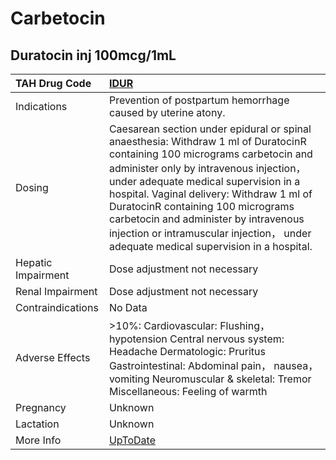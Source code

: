 # Carbetocin

## Duratocin inj 100mcg/1mL

| TAH Drug Code      | [IDUR](https://www.tahsda.org.tw/drugs/hissearch.php?drug_code=IDUR)                                                                                                                                                                                                                                                                                                                                                                |
|:-------------------|:------------------------------------------------------------------------------------------------------------------------------------------------------------------------------------------------------------------------------------------------------------------------------------------------------------------------------------------------------------------------------------------------------------------------------------|
| Indications        | Prevention of postpartum hemorrhage caused by uterine atony.                                                                                                                                                                                                                                                                                                                                                                        |
| Dosing             | Caesarean section under epidural or spinal anaesthesia: Withdraw 1 ml of DuratocinR containing 100 micrograms carbetocin and administer only by intravenous injection， under adequate medical supervision in a hospital. Vaginal delivery: Withdraw 1 ml of DuratocinR containing 100 micrograms carbetocin and administer by intravenous injection or intramuscular injection， under adequate medical supervision in a hospital. |
| Hepatic Impairment | Dose adjustment not necessary                                                                                                                                                                                                                                                                                                                                                                                                       |
| Renal Impairment   | Dose adjustment not necessary                                                                                                                                                                                                                                                                                                                                                                                                       |
| Contraindications  | No Data                                                                                                                                                                                                                                                                                                                                                                                                                             |
| Adverse Effects    | >10%: Cardiovascular: Flushing， hypotension Central nervous system: Headache Dermatologic: Pruritus Gastrointestinal: Abdominal pain， nausea， vomiting Neuromuscular & skeletal: Tremor Miscellaneous: Feeling of warmth                                                                                                                                                                                                         |
| Pregnancy          | Unknown                                                                                                                                                                                                                                                                                                                                                                                                                             |
| Lactation          | Unknown                                                                                                                                                                                                                                                                                                                                                                                                                             |
| More Info          | [UpToDate](https://www.uptodate.com/contents/carbetocin-drug-information)                                                                                                                                                                                                                                                                                                                                                           |

